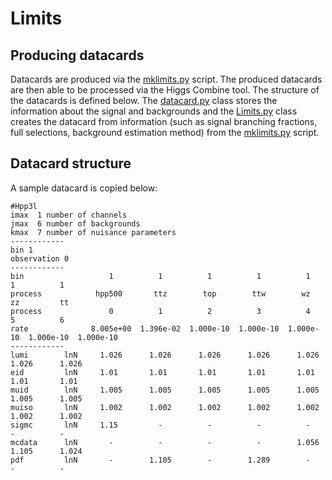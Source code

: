 Limits
======

Producing datacards
-------------------

Datacards are produced via the [mklimits.py](./scripts/mklimits.py) script. The produced
datacards are then able to be processed via the Higgs Combine tool. The structure of
the datacards is defined below. The [datacard.py](./python/datacard.py) class stores the information
about the signal and backgrounds and the [Limits.py](./python/Limits.py) class creates the datacard
from information (such as signal branching fractions, full selections, background estimation
method) from the [mklimits.py](./scripts/mklimits.py) script.

Datacard structure
------------------

A sample datacard is copied below:

```
#Hpp3l
imax  1 number of channels
jmax  6 number of backgrounds
kmax  7 number of nuisance parameters
------------
bin 1
observation 0
------------
bin                   1          1          1          1          1          1          1
process            hpp500       ttz        top        ttw        wz         zz         tt
process               0          1          2          3          4          5          6
rate              8.005e+00  1.396e-02  1.000e-10  1.000e-10  1.000e-10  1.000e-10  1.000e-10
------------
lumi        lnN     1.026      1.026      1.026      1.026      1.026      1.026      1.026
eid         lnN     1.01       1.01       1.01       1.01       1.01       1.01       1.01
muid        lnN     1.005      1.005      1.005      1.005      1.005      1.005      1.005
muiso       lnN     1.002      1.002      1.002      1.002      1.002      1.002      1.002
sigmc       lnN     1.15         -          -          -          -          -          -
mcdata      lnN       -          -          -          -        1.056      1.105      1.024
pdf         lnN       -        1.105        -        1.289        -          -          -
```
